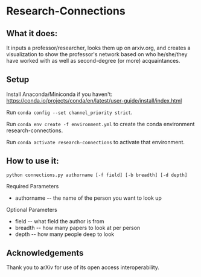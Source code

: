# Research-Connections
## What it does:
It inputs a professor/researcher, looks them up on arxiv.org, and creates a visualization to show the professor's network based on who he/she/they have worked with as well as second-degree (or more) acquaintances.

## Setup
Install Anaconda/Miniconda if you haven't: https://conda.io/projects/conda/en/latest/user-guide/install/index.html

Run `conda config --set channel_priority strict`.

Run `conda env create -f environment.yml` to create the conda environment research-connections.

Run `conda activate research-connections` to activate that environment.

## How to use it:
`python connections.py authorname [-f field] [-b breadth] [-d depth]`

Required Parameters
 - authorname -- the name of the person you want to look up

Optional Parameters
 - field -- what field the author is from
 - breadth -- how many papers to look at per person
 - depth -- how many people deep to look

## Acknowledgements
Thank you to arXiv for use of its open access interoperability.
